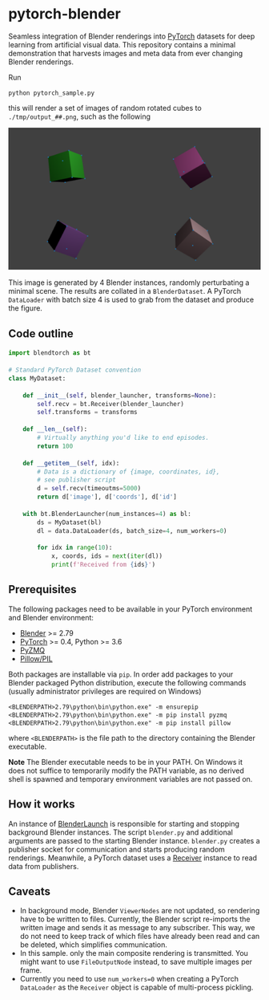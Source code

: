 # pytorch-blender

Seamless integration of Blender renderings into [PyTorch](http://pytorch.org) datasets for deep learning from artificial visual data. This repository contains a minimal demonstration that harvests images and meta data from ever changing Blender renderings.

Run 

```
python pytorch_sample.py
```

this will render a set of images of random rotated cubes to `./tmp/output_##.png`, such as the following

![](etc/result.png)

This image is generated by 4 Blender instances, randomly perturbating a minimal scene. The results are collated in a `BlenderDataset`. A PyTorch `DataLoader` with batch size 4 is used to grab from the dataset and produce the figure.

## Code outline
```Python
import blendtorch as bt

# Standard PyTorch Dataset convention
class MyDataset:

    def __init__(self, blender_launcher, transforms=None):
        self.recv = bt.Receiver(blender_launcher)
        self.transforms = transforms

    def __len__(self):
        # Virtually anything you'd like to end episodes.
        return 100 

    def __getitem__(self, idx):        
        # Data is a dictionary of {image, coordinates, id}, 
        # see publisher script
        d = self.recv(timeoutms=5000)   
        return d['image'], d['coords'], d['id']

    with bt.BlenderLauncher(num_instances=4) as bl:        
        ds = MyDataset(bl)        
        dl = data.DataLoader(ds, batch_size=4, num_workers=0)

        for idx in range(10):
            x, coords, ids = next(iter(dl))
            print(f'Received from {ids}')
```

## Prerequisites
The following packages need to be available in your PyTorch environment and Blender environment:
 - [Blender](https://www.blender.org/) >= 2.79
 - [PyTorch](http://pytorch.org) >= 0.4, Python >= 3.6
 - [PyZMQ](https://pyzmq.readthedocs.io/en/latest/)
 - [Pillow/PIL](https://pillow.readthedocs.io/en/stable/installation.html)

Both packages are installable via `pip`. In order add packages to your Blender packaged Python distribution, execute the following commands (usually administrator privileges are required on Windows)

```
<BLENDERPATH>2.79\python\bin\python.exe" -m ensurepip
<BLENDERPATH>2.79\python\bin\python.exe" -m pip install pyzmq
<BLENDERPATH>2.79\python\bin\python.exe" -m pip install pillow
```
where `<BLENDERPATH>` is the file path to the directory containing the Blender executable.

**Note** The Blender executable needs to be in your PATH. On Windows it does not suffice to temporarily modify the PATH variable, as no derived shell is spawned and temporary environment variables are not passed on.

## How it works
An instance of [BlenderLaunch](blendtorch/launcher.py) is responsible for starting and stopping background Blender instances. The script `blender.py` and additional arguments are passed to the starting Blender instance. `blender.py` creates a publisher socket for communication and starts producing random renderings. Meanwhile, a PyTorch dataset uses a [Receiver](blendtorch/receiver.py) instance to read data from publishers.

## Caveats
- In background mode, Blender `ViewerNodes` are not updated, so rendering have to be written to files. Currently, the Blender script re-imports the written image and sends it as message to any subscriber. This way, we do not need to keep track of which files have already been read and can be deleted, which simplifies communication.
- In this sample. only the main composite rendering is transmitted. You might want to use `FileOutputNode` instead, to save multiple images per frame.
- Currently you need to use `num_workers=0` when creating a PyTorch `DataLoader` as the `Receiver` object is capable of multi-process pickling.

